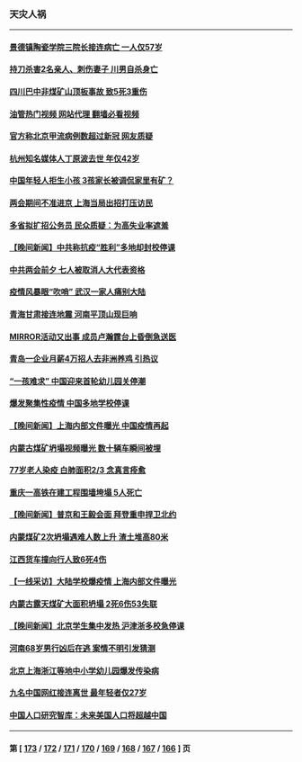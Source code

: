 ### 天灾人祸
---
#### [景德镇陶瓷学院三院长接连病亡 一人仅57岁](../../pages/ncid280/n13939300.md?02272045) 
#### [持刀杀害2名亲人、刺伤妻子 川男自杀身亡](../../pages/ncid280/n13939061.md?02272045) 
#### [四川巴中非煤矿山顶板事故 致5死3重伤](../../pages/ncid280/n13939047.md?02272045) 
#### [油管热门视频 网站代理 翻墙必看视频](http://138.2.39.72:81/youtube.html?epic-marker?02272045)
#### [官方称北京甲流病例数超过新冠 网友质疑](../../pages/ncid280/n13938663.md?02272045) 
#### [杭州知名媒体人丁原波去世 年仅42岁](../../pages/ncid280/n13938335.md?02272045) 
#### [中国年轻人拒生小孩 3孩家长被调侃家里有矿？](../../pages/ncid280/n13938079.md?02272045) 
#### [两会期间不准进京 上海当局出招打压访民](../../pages/ncid280/n13938228.md?02272045) 
#### [多省拟扩招公务员 民众质疑：为高失业率遮羞](../../pages/ncid280/n13938117.md?02272045) 
#### [【晚间新闻】中共称抗疫“胜利”多地却封校停课](../../pages/ncid280/n13938036.md?02272045) 
#### [中共两会前夕 七人被取消人大代表资格](../../pages/ncid280/n13938011.md?02272045) 
#### [疫情风暴眼“吹哨” 武汉一家人痛别大陆](../../pages/ncid280/n13937906.md?02272045) 
#### [青海甘肃接连地震 河南平顶山现巨响](../../pages/ncid280/n13937890.md?02272045) 
#### [MIRROR活动又出事 成员卢瀚霆台上昏倒急送医](../../pages/ncid280/n13937619.md?02272045) 
#### [青岛一企业月薪4万招人去非洲养鸡 引热议](../../pages/ncid280/n13937354.md?02272045) 
#### [“一孩难求” 中国迎来首轮幼儿园关停潮](../../pages/ncid280/n13937294.md?02272045) 
#### [爆发聚集性疫情 中国多地学校停课](../../pages/ncid280/n13937215.md?02272045) 
#### [【晚间新闻】上海内部文件曝光 中国疫情再起](../../pages/ncid280/n13937216.md?02272045) 
#### [内蒙古煤矿坍塌视频曝光 数十辆车瞬间被埋](../../pages/ncid280/n13936710.md?02272045) 
#### [77岁老人染疫 白肺面积2/3 念真言痊愈](../../pages/ncid280/n13936387.md?02272045) 
#### [重庆一高铁在建工程围墙垮塌 5人死亡](../../pages/ncid280/n13936600.md?02272045) 
#### [【晚间新闻】普京和王毅会面 拜登重申捍卫北约](../../pages/ncid280/n13936355.md?02272045) 
#### [内蒙煤矿2次坍塌遇难人数上升 渣土堆高80米](../../pages/ncid280/n13936131.md?02272045) 
#### [江西货车撞向行人致6死4伤](../../pages/ncid280/n13936109.md?02272045) 
#### [【一线采访】大陆学校爆疫情 上海内部文件曝光](../../pages/ncid280/n13935652.md?02272045) 
#### [内蒙古露天煤矿大面积坍塌 2死6伤53失联](../../pages/ncid280/n13935492.md?02272045) 
#### [【晚间新闻】北京学生集中发热 沪津浙多校急停课](../../pages/ncid280/n13935210.md?02272045) 
#### [河南68岁男行凶后在逃 案情不明引发猜测](../../pages/ncid280/n13935062.md?02272045) 
#### [北京上海浙江等地中小学幼儿园爆发传染病](../../pages/ncid280/n13934907.md?02272045) 
#### [九名中国网红接连离世 最年轻者仅27岁](../../pages/ncid280/n13934903.md?02272045) 
#### [中国人口研究智库：未来美国人口将超越中国](../../pages/ncid280/n13934700.md?02272045) 

---
#### 第 [ [173](./173.md?02272045) / [172](./172.md?02272045) / [171](./171.md?02272045) / [170](./170.md?02272045) / [169](./169.md?02272045) / [168](./168.md?02272045) / [167](./167.md?02272045) / [166](./166.md?02272045) ] 页
